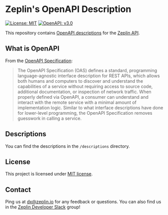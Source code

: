 # Zeplin's OpenAPI Description
[![License: MIT](https://img.shields.io/badge/License-MIT-yellow.svg)](https://opensource.org/licenses/MIT)
[![OpenAPI: v3.0](https://img.shields.io/badge/OpenAPI-v3.0-brightgreen.svg)](https://www.openapis.org)

This repository contains [OpenAPI descriptions](https://www.openapis.org) for the [Zeplin API](https://docs.zeplin.dev).

## What is OpenAPI

From the [OpenAPI Specification](https://spec.openapis.org/oas/v3.0.0):

> The OpenAPI Specification (OAS) defines a standard, programming language-agnostic interface description for REST APIs, which allows both humans and computers to discover and understand the capabilities of a service without requiring access to source code, additional documentation, or inspection of network traffic. When properly defined via OpenAPI, a consumer can understand and interact with the remote service with a minimal amount of implementation logic. Similar to what interface descriptions have done for lower-level programming, the OpenAPI Specification removes guesswork in calling a service.

## Descriptions

You can find the descriptions in the `/descriptions` directory.

## License

This project is licensed under [MIT license](LICENSE).

## Contact

Ping us at dx@zeplin.io for any feedback or questions. You can also find us in the [Zeplin Developer Slack](https://zpl.io/zeplin-dev-slack) group!
